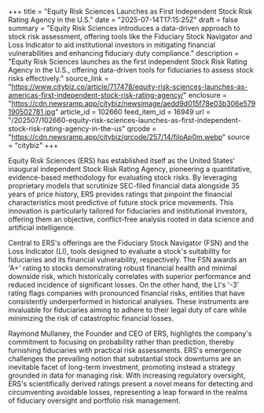 +++
title = "Equity Risk Sciences Launches as First Independent Stock Risk Rating Agency in the U.S."
date = "2025-07-14T17:15:25Z"
draft = false
summary = "Equity Risk Sciences introduces a data-driven approach to stock risk assessment, offering tools like the Fiduciary Stock Navigator and Loss Indicator to aid institutional investors in mitigating financial vulnerabilities and enhancing fiduciary duty compliance."
description = "Equity Risk Sciences launches as the first independent Stock Risk Rating Agency in the U.S., offering data-driven tools for fiduciaries to assess stock risks effectively."
source_link = "https://www.citybiz.co/article/717478/equity-risk-sciences-launches-as-americas-first-independent-stock-risk-rating-agency/"
enclosure = "https://cdn.newsramp.app/citybiz/newsimage/aedd9d015f78e03b306e579190502781.jpg"
article_id = 102660
feed_item_id = 16949
url = "/202507/102660-equity-risk-sciences-launches-as-first-independent-stock-risk-rating-agency-in-the-us"
qrcode = "https://cdn.newsramp.app/citybiz/qrcode/257/14/filoAp0m.webp"
source = "citybiz"
+++

<p>Equity Risk Sciences (ERS) has established itself as the United States' inaugural independent Stock Risk Rating Agency, pioneering a quantitative, evidence-based methodology for evaluating stock risks. By leveraging proprietary models that scrutinize SEC-filed financial data alongside 35 years of price history, ERS provides ratings that pinpoint the financial characteristics most predictive of future stock price movements. This innovation is particularly tailored for fiduciaries and institutional investors, offering them an objective, conflict-free analysis rooted in data science and artificial intelligence.</p><p>Central to ERS's offerings are the Fiduciary Stock Navigator (FSN) and the Loss Indicator (LI), tools designed to evaluate a stock's suitability for fiduciaries and its financial vulnerability, respectively. The FSN awards an 'A+' rating to stocks demonstrating robust financial health and minimal downside risk, which historically correlates with superior performance and reduced incidence of significant losses. On the other hand, the LI's '-3' rating flags companies with pronounced financial risks, entities that have consistently underperformed in historical analyses. These instruments are invaluable for fiduciaries aiming to adhere to their legal duty of care while minimizing the risk of catastrophic financial losses.</p><p>Raymond Mullaney, the Founder and CEO of ERS, highlights the company's commitment to focusing on probability rather than prediction, thereby furnishing fiduciaries with practical risk assessments. ERS's emergence challenges the prevailing notion that substantial stock downturns are an inevitable facet of long-term investment, promoting instead a strategy grounded in data for managing risk. With increasing regulatory oversight, ERS's scientifically derived ratings present a novel means for detecting and circumventing avoidable losses, representing a leap forward in the realms of fiduciary oversight and portfolio risk management.</p>